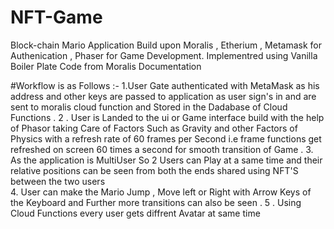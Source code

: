 # NFT-Game
Block-chain Mario Application Build upon Moralis  , Etherium , Metamask for Authenication  , Phaser for Game Development. 
Implementred using Vanilla Boiler Plate Code from Moralis Documentation 

#Workflow is as Follows :-
1.User Gate authenticated with MetaMask as his address and other keys are passed to application as user sign's in and are sent to moralis cloud function and Stored in the Dadabase of Cloud Functions .
2 . User is Landed to the ui or Game interface build with the help of Phasor taking Care of Factors Such as Gravity and other Factors of Physics with a refresh rate of 60 frames per Second i.e frame functions get refreshed on screen 60 times a second for smooth transition of Game . 
3. As the application is MultiUser So 2 Users can Play at a same time and their relative positions can be seen from both the ends shared using NFT'S between the two users  
4. User can make the Mario Jump , Move left or Right with Arrow Keys of the Keyboard and Further more transitions can also be seen . 
5 . Using Cloud Functions every user gets diffrent Avatar at same time 




